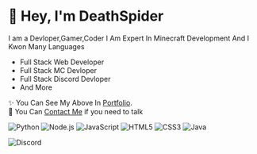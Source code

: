 # 👋 Hey, I'm DeathSpider
I am a Devloper,Gamer,Coder I Am Expert In Minecraft Development And I Kwon Many Languages

* Full Stack Web Developer
* Full Stack MC Devloper
* Full Stack Discord Devloper
* And More



✨️ You Can See My Above In [Portfolio](http://spiderr.fun).
<br>
💖 You Can [Contact Me](admin@spiderr.fun) if you need to talk

![Python](https://img.shields.io/badge/Python-3776AB?style=for-the-badge&logo=python&logoColor=white) ![Node.js](https://img.shields.io/badge/Node.js-43853D?style=for-the-badge&logo=node.js&logoColor=white)
![JavaScript](https://img.shields.io/badge/JavaScript-F7DF1E?style=for-the-badge&logo=javascript&logoColor=black)
![HTML5](https://img.shields.io/badge/HTML5-E34F26?style=for-the-badge&logo=html5&logoColor=white)
![CSS3](https://img.shields.io/badge/CSS3-1572B6?style=for-the-badge&logo=css3&logoColor=white)
![Java](https://img.shields.io/badge/Java-007396?style=for-the-badge&logo=java&logoColor=white)


![Discord](https://lanyard.cnrad.dev/api/1018366848770777149)
